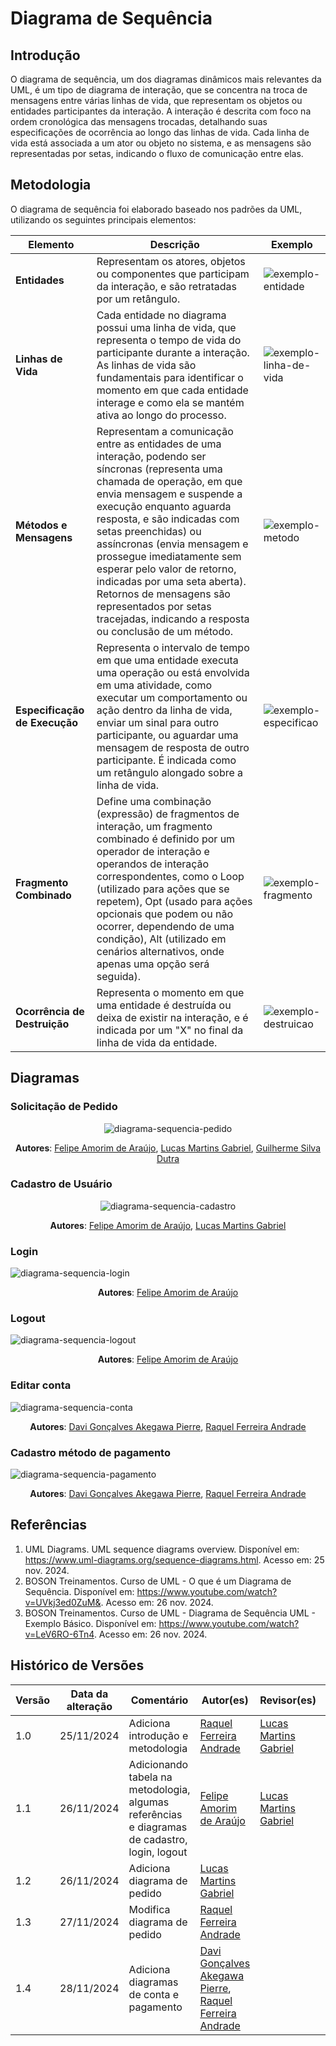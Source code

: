 # Diagrama de Sequência

## Introdução

O diagrama de sequência, um dos diagramas dinâmicos mais relevantes da UML, é um tipo de diagrama de interação, que se concentra na troca de mensagens entre várias linhas de vida, que representam os objetos ou entidades participantes da interação. A interação é descrita com foco na ordem cronológica das mensagens trocadas, detalhando suas especificações de ocorrência ao longo das linhas de vida. Cada linha de vida está associada a um ator ou objeto no sistema, e as mensagens são representadas por setas, indicando o fluxo de comunicação entre elas.

## Metodologia

O diagrama de sequência foi elaborado baseado nos padrões da UML, utilizando os seguintes principais elementos:

| Elemento | Descrição | Exemplo |
|--|--|--|
| **Entidades** | Representam os atores, objetos ou componentes que participam da interação, e são retratadas por um retângulo. | ![exemplo-entidade](assets/exemplo-entidade.png) |
| **Linhas de Vida** | Cada entidade no diagrama possui uma linha de vida, que representa o tempo de vida do participante durante a interação. As linhas de vida são fundamentais para identificar o momento em que cada entidade interage e como ela se mantém ativa ao longo do processo. | ![exemplo-linha-de-vida](assets/exemplo-linha-de-vida.png) |
| **Métodos e Mensagens** | Representam a comunicação entre as entidades de uma interação, podendo ser síncronas (representa uma chamada de operação, em que envia mensagem e suspende a execução enquanto aguarda resposta, e são indicadas com setas preenchidas) ou assíncronas (envia mensagem e prossegue imediatamente sem esperar pelo valor de retorno, indicadas por uma seta aberta). Retornos de mensagens são representados por setas tracejadas, indicando a resposta ou conclusão de um método. | ![exemplo-metodo](assets/exemplo-metodo.png) |
| **Especificação de Execução** | Representa o intervalo de tempo em que uma entidade executa uma operação ou está envolvida em uma atividade, como executar um comportamento ou ação dentro da linha de vida, enviar um sinal para outro participante, ou aguardar uma mensagem de resposta de outro participante. É indicada como um retângulo alongado sobre a linha de vida. | ![exemplo-especificao](assets/exemplo-especificacao.png) |
| **Fragmento Combinado** | Define uma combinação (expressão) de fragmentos de interação, um fragmento combinado é definido por um operador de interação e operandos de interação correspondentes, como o Loop (utilizado para ações que se repetem), Opt (usado para ações opcionais que podem ou não ocorrer, dependendo de uma condição), Alt (utilizado em cenários alternativos, onde apenas uma opção será seguida). | ![exemplo-fragmento](assets/exemplo-fragmento.png) |
| **Ocorrência de Destruição** | Representa o momento em que uma entidade é destruída ou deixa de existir na interação, e é indicada por um "X" no final da linha de vida da entidade. | ![exemplo-destruicao](assets/exemplo-destruicao.png) |

## Diagramas

### Solicitação de Pedido

<center>

![diagrama-sequencia-pedido](assets/sequencia_pedido.png)

**Autores**: [Felipe Amorim de Araújo](https://github.com/lipeaaraujo), [Lucas Martins Gabriel](https://github.com/martinsglucas), [Guilherme Silva Dutra](https://github.com/GuiDutra21)
</center>

### Cadastro de Usuário

<center>

![diagrama-sequencia-cadastro](assets/sequencia-cadastro.png)

**Autores**: [Felipe Amorim de Araújo](https://github.com/lipeaaraujo), [Lucas Martins Gabriel](https://github.com/martinsglucas)

</center>

### Login

![diagrama-sequencia-login](assets/sequencia-login.png)

<center>

**Autores**: [Felipe Amorim de Araújo](https://github.com/lipeaaraujo)

</center>

### Logout

![diagrama-sequencia-logout](assets/sequencia-logout.png)

<center>

**Autores**: [Felipe Amorim de Araújo](https://github.com/lipeaaraujo)

</center>

### Editar conta

![diagrama-sequencia-conta](assets/sequencia-conta.png)

<center>

**Autores**: [Davi Gonçalves Akegawa Pierre](https://github.com/DaviPierre), [Raquel Ferreira Andrade](https://github.com/raquel-andrade)

</center>

### Cadastro método de pagamento

![diagrama-sequencia-pagamento](assets/sequencia-pagamento.png)

<center>

**Autores**: [Davi Gonçalves Akegawa Pierre](https://github.com/DaviPierre), [Raquel Ferreira Andrade](https://github.com/raquel-andrade)

</center>

## Referências

1. UML Diagrams. UML sequence diagrams overview. Disponível em: https://www.uml-diagrams.org/sequence-diagrams.html. Acesso em: 25 nov. 2024.
2. BOSON Treinamentos. Curso de UML - O que é um Diagrama de Sequência. Disponível em: https://www.youtube.com/watch?v=UVkj3ed0ZuM&. Acesso em: 26 nov. 2024.
3. BOSON Treinamentos. Curso de UML - Diagrama de Sequência UML - Exemplo Básico. Disponível em: https://www.youtube.com/watch?v=LeV6RO-6Tn4. Acesso em: 26 nov. 2024.

## Histórico de Versões

| Versão | Data da alteração | Comentário | Autor(es) | Revisor(es) | Data de revisão |
|--------|-----------|-----------|-----------|-------------|-------------|
| 1.0 | 25/11/2024 | Adiciona introdução e metodologia | [Raquel Ferreira Andrade](https://github.com/raquel-andrade) | [Lucas Martins Gabriel](https://github.com/martinsglucas) | 26/11/2024 |
| 1.1 | 26/11/2024 | Adicionando tabela na metodologia, algumas referências e diagramas de cadastro, login, logout | [Felipe Amorim de Araújo](https://github.com/lipeaaraujo) | [Lucas Martins Gabriel](https://github.com/martinsglucas) | 26/11/2024 |
| 1.2 | 26/11/2024 | Adiciona diagrama de pedido | [Lucas Martins Gabriel](https://github.com/martinsglucas) | | |
| 1.3 | 27/11/2024 | Modifica diagrama de pedido | [Raquel Ferreira Andrade](https://github.com/raquel-andrade) | | |
| 1.4 | 28/11/2024 | Adiciona diagramas de conta e pagamento | [Davi Gonçalves Akegawa Pierre](https://github.com/DaviPierre), [Raquel Ferreira Andrade](https://github.com/raquel-andrade) | | |

